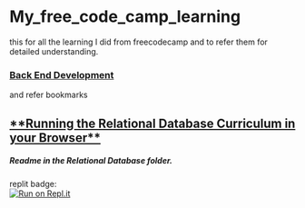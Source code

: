# My_free_code_camp_learning
this for all the learning I did from freecodecamp and to refer them for detailed understanding.



<h3><a href="https://www.freecodecamp.org/learn/back-end-development-and-apis/">Back End Development</a></h3>
and refer bookmarks

<h2><a href="https://forum.freecodecamp.org/t/running-the-relational-database-curriculum-in-your-browser/500231">
**Running the Relational Database Curriculum in your Browser**
</a></h2>
<h5>Readme in the Relational Database folder.</h5>

replit badge:
<br>
[![Run on Repl.it](https://replit.com/badge/github/pranjal779/undefined)](https://replit.com/new/github/pranjal779/undefined)
